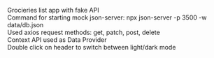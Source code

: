 Grocieries list app with fake API\
Command for starting mock json-server: npx json-server -p 3500 -w data/db.json\
Used axios request methods: get, patch, post, delete\
Context API used as Data Provider\
Double click on header to switch between light/dark mode
